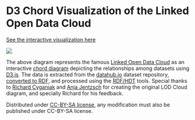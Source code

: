 # D3 Chord Visualization of the Linked Open Data Cloud

[See the interactive visualization here](http://marioariasga.github.io/lod-cloud)

![](/screenshots/screenshot1.png)

The above diagram represents the famous [Linked Open Data Cloud](http://lod-cloud.net) as an interactive [chord diagram](https://github.com/mbostock/d3/wiki/Chord-Layout) depicting the relationships among datasets using [D3.js](http://d3js.org). The data is extracted from the [datahub.io](http://datahub.io) dataset repository, [converted to RDF](https://github.com/lod-cloud/datahub2void), and processed using the [RDF/HDT](http://www.rdfhdt.org) tools. Special thanks to [Richard Cyganiak](http://richard.cyganiak.de/) and [Anja Jentzsch](http://anjeve.de/) for creating the original LOD Cloud diagram, and specially Richard for his feedback.

Distributed under [CC-BY-SA license](http://creativecommons.org/licenses/by-sa/3.0/), any modification must also be published under CC-BY-SA license.  
